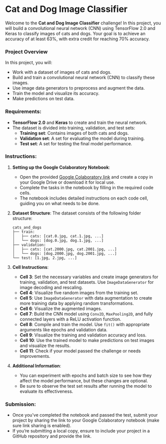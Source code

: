 # Cat and Dog Image Classifier

Welcome to the **Cat and Dog Image Classifier** challenge! In this project, you will build a convolutional neural network (CNN) using TensorFlow 2.0 and Keras to classify images of cats and dogs. Your goal is to achieve an accuracy of at least 63%, with extra credit for reaching 70% accuracy.

### Project Overview
In this project, you will:
- Work with a dataset of images of cats and dogs.
- Build and train a convolutional neural network (CNN) to classify these images.
- Use image data generators to preprocess and augment the data.
- Train the model and visualize its accuracy.
- Make predictions on test data.

### Requirements:
- **TensorFlow 2.0** and **Keras** to create and train the neural network.
- The dataset is divided into training, validation, and test sets:
  - **Training set**: Contains images of both cats and dogs.
  - **Validation set**: A set for evaluating the model during training.
  - **Test set**: A set for testing the final model performance.

### Instructions:

1. **Setting up the Google Colaboratory Notebook**:
   - Open the provided [Google Colaboratory link](#) and create a copy in your Google Drive or download it for local use.
   - Complete the tasks in the notebook by filling in the required code cells.
   - The notebook includes detailed instructions on each code cell, guiding you on what needs to be done.
   
2. **Dataset Structure**:
   The dataset consists of the following folder structure:
   ```
   cats_and_dogs
   ├── train:
   │   ├── cats: [cat.0.jpg, cat.1.jpg, ...]
   │   └── dogs: [dog.0.jpg, dog.1.jpg, ...]
   ├── validation:
   │   ├── cats: [cat.2000.jpg, cat.2001.jpg, ...]
   │   └── dogs: [dog.2000.jpg, dog.2001.jpg, ...]
   └── test: [1.jpg, 2.jpg, ...]
   ```

3. **Cell Instructions**:
   - **Cell 3**: Set the necessary variables and create image generators for training, validation, and test datasets. Use `ImageDataGenerator` for image decoding and rescaling.
   - **Cell 4**: Visualize five random images from the training set.
   - **Cell 5**: Use `ImageDataGenerator` with data augmentation to create more training data by applying random transformations.
   - **Cell 6**: Visualize the augmented images.
   - **Cell 7**: Build the CNN model using `Conv2D`, `MaxPooling2D`, and fully connected layers with a ReLU activation function.
   - **Cell 8**: Compile and train the model. Use `fit()` with appropriate arguments like epochs and validation data.
   - **Cell 9**: Visualize the training and validation accuracy and loss.
   - **Cell 10**: Use the trained model to make predictions on test images and visualize the results.
   - **Cell 11**: Check if your model passed the challenge or needs improvements.

4. **Additional Information**:
   - You can experiment with epochs and batch size to see how they affect the model performance, but these changes are optional.
   - Be sure to observe the test set results after running the model to evaluate its effectiveness.

### Submission:
- Once you've completed the notebook and passed the test, submit your project by sharing the link to your Google Colaboratory notebook (make sure link sharing is enabled).
- If you’re submitting a local copy, ensure to include your project in a GitHub repository and provide the link.
